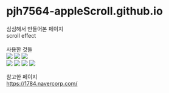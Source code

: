 # pjh7564-appleScroll.github.io

심심해서 만들어본 페이지<br>
scroll effect<br>
<br>
사용한 것들<br>
<img src="https://img.shields.io/badge/HTML5-E34F26?style=flat-square&logo=firebase&logoColor=white"/>
<img src="https://img.shields.io/badge/CSS3-1572B6?style=flat-square&logo=firebase&logoColor=white"/>
<img src="https://img.shields.io/badge/JavaScript-F7DF1E?style=flat-square&logo=firebase&logoColor=white"/>
<br>
<img src="https://img.shields.io/badge/Visual Studio Code-007ACC?style=flat-square&logo=firebase&logoColor=white"/>
<img src="https://img.shields.io/badge/XAMPP-FB7A24?style=flat-square&logo=firebase&logoColor=white"/>
<img src="https://img.shields.io/badge/XAMPP-FB7A24?style=flat-square&logo=firebase&logoColor=white"/>
<img src="https://img.shields.io/badge/GitHub-181717?style=flat-square&logo=firebase&logoColor=white"/>

참고한 페이지<br>
https://1784.navercorp.com/
